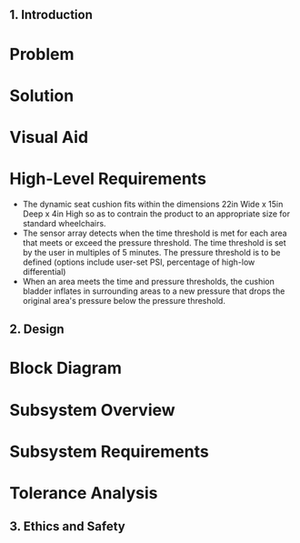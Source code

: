## 1. Introduction

# Problem

# Solution

# Visual Aid

# High-Level Requirements

- The dynamic seat cushion fits within the dimensions 22in Wide x 15in Deep x 4in High so as to contrain the product to an appropriate size for standard wheelchairs.
- The sensor array detects when the time threshold is met for each area that meets or exceed the pressure threshold. The time threshold is set by the user in multiples of 5 minutes. The pressure threshold is to be defined (options include user-set PSI, percentage of high-low differential)
- When an area meets the time and pressure thresholds, the cushion bladder inflates in surrounding areas to a new pressure that drops the original area's pressure below the pressure threshold.

## 2. Design

# Block Diagram

# Subsystem Overview

# Subsystem Requirements

# Tolerance Analysis

## 3. Ethics and Safety
